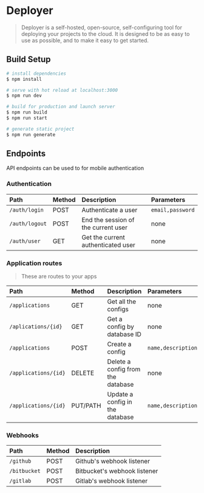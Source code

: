 
# Deployer
> Deployer is a self-hosted, open-source, self-configuring tool for deploying your projects to the cloud. It is designed to be as easy to use as possible, and to make it easy to get started.

## Build Setup

```bash
# install dependencies
$ npm install

# serve with hot reload at localhost:3000
$ npm run dev

# build for production and launch server
$ npm run build
$ npm run start

# generate static project
$ npm run generate
```

## Endpoints
API endpoints can be used to for mobile authentication
### Authentication
|  Path            |     Method      |   Description                     |  Parameters             |
|:-----------------|:----------------|:----------------------------------|:------------------------|
|  `/auth/login`    |       POST      |Authenticate a user                | `email,password`       |
|  `/auth/logout`   |       POST      |End the session of the current user|  none                  |
|  `/auth/user`     |       GET       |Get the current authenticated user |  none                  |

### Application routes
> These are routes to your apps

|   Path             |    Method   |   Description                     |  Parameters                |
|:-------------------|:------------|:----------------------------------|:---------------------------|
| `/applications`    |    GET      | Get all the configs               | none                       |
| `/aplications/{id}`|    GET      | Get a config by database ID       | none                       |
| `/applications`    |    POST     | Create a config                   | `name,description,command` |
| `/applications/{id}` |  DELETE   | Delete a config from the database | none                       |
| `/applications/{id}` |  PUT/PATH | Update a config in the database   | `name,description,command` |

### Webhooks
| Path         | Method | Description                  |
|:-------------|:-------|:-----------------------------|
| `/github`    | POST   | Github's webhook listener    |
| `/bitbucket` | POST   | Bitbucket's webhook listener |
| `/gitlab`    | POST   | Gitlab's webhook listener    |

